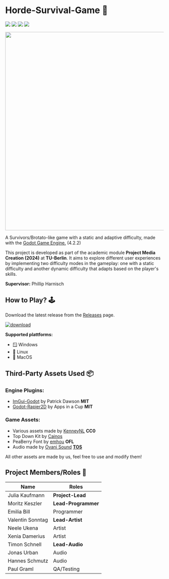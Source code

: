 # Horde-Survival-Game 👾

![](https://github.com/ProMedi24-1/HordeSurvivalGame/actions/workflows/static_checks.yml/badge.svg) 
![](https://github.com/ProMedi24-1/HordeSurvivalGame/actions/workflows/debug_export.yml/badge.svg) 
![](https://github.com/ProMedi24-1/HordeSurvivalGame/actions/workflows/release_export.yml/badge.svg)
![](https://img.shields.io/static/v1?label=Godot&message=4.2&color=blue&logo=godotengine)


<img src="https://github.com/ProMedi24-1/HordeSurvivalGame/assets/139063007/08f73577-1a20-4dc0-b269-8c38853c7d0f" width=630>


A Survivors/Brotato-like game with a static and adaptive difficulty, made with the [Godot Game Engine.](https://godotengine.org/) (4.2.2)

This  project is developed as part of the academic module **Project Media Creation (2024)** at **TU-Berlin**. It aims to explore different user experiences by implementing
two difficulty modes in the gameplay: one with a static difficulty and another dynamic difficulty that adapts based on the player's skills.

**Supervisor:** Phillip Harnisch


## How to Play? 🕹️

Download the latest release from the [Releases](https://github.com/ProMedi24-1/HordeSurvivalGame/releases) page.

[![download](https://img.shields.io/static/v1?label=Release&message=latest&color=blue&logo=github)](https://github.com/ProMedi24-1/HorderSurvivalGame/releases/latest)


**Supported plattforms:**
- 🪟 Windows
- 🐧 Linux
- 🍏 MacOS

## Third-Party Assets Used 📦

### Engine Plugins:
- [ImGui-Godot](https://github.com/pkdawson/imgui-godot) by Patrick Dawson **MIT**
- [Godot-Rapier2D](https://github.com/appsinacup/godot-rapier-2d) by Apps in a Cup **MIT**

### Game Assets:
- Various assets made by [KenneyNL](https://kenney.nl/) **CC0**
- Top Down Kit by [Cainos](https://cainos.itch.io/pixel-art-top-down-basic) 
- PeaBerry Font by [emhou](https://emhuo.itch.io/peaberry-pixel-font) **OFL**
- Audio made by [Ovani Sound](https://ovanisound.com/) **[TOS](https://ovanisound.com/policies/terms-of-service)**

All other assets are made by us, feel free to use and modify them!

## Project Members/Roles 👤

| Name             | Roles |
| ---------------- | ----- |
| Julia Kaufmann   | **Project-Lead** |
| Moritz Keszler   | **Lead-Programmer** |
| Emilia Bill      | Programmer |
| Valentin Sonntag | **Lead-Artist** |
| Neele Ukena      | Artist |
| Xenia Damerius   | Artist |
| Timon Schnell    | **Lead-Audio** |
| Jonas Urban      | Audio |
| Hannes Schmutz   | Audio |
| Paul Graml       | QA/Testing |
